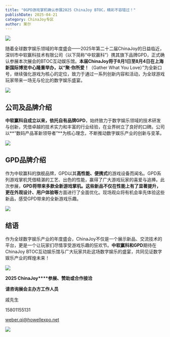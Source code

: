```yaml
---
title: "0GPD游戏掌机确认参展2025 ChinaJoy BTOC，精彩不容错过！"
publishDate: 2025-04-21
category: ChinaJoy专区
author: 莱尔
---
```


![](https://ec-net-1251389766.cos.ap-shanghai.myqcloud.com/wp-content/uploads/2025/04/20250421180935465.jpeg)

随着全球数字娱乐领域的年度盛会——2025年第二十二届ChinaJoy的日益临近，深圳市中软赢科技术有限公司（以下简称“中软赢科”）携其旗下品牌GPD，正式确认参展本次展会的BTOC互动娱乐馆。**本届ChinaJoy将于8月1日至8月4日在上海新国际博览中心隆重举办，以“聚·你所爱！**（Gather What You Love）”为全新口号，继续强化游戏为核心的定位，致力于通过一系列创新内容和活动，为全球游戏玩家带来一场无与伦比的数字娱乐盛宴。

![](https://ec-net-1251389766.cos.ap-shanghai.myqcloud.com/wp-content/uploads/2025/04/20250421180934396.jpeg)

## 公司及品牌介绍

**中软赢科‌**自成立以来，依托自有品牌**GPD**，始终致力于数字娱乐领域的技术研发与创新，凭借卓越的技术实力和丰富的行业经验，在业界树立了良好的口碑。公司以**“数码产品革新领导者”**为核心理念，不断推动数字娱乐产业的创新与变革。

![](https://ec-net-1251389766.cos.ap-shanghai.myqcloud.com/wp-content/uploads/2025/04/20250421180929178.jpeg)

## ‌GPD品牌‌介绍

作为中软赢科的旗舰品牌，GPD以其**高性能、便携式**的游戏设备而闻名。GPD系列游戏掌机凭借精湛的工艺、出色的性能，赢得了广大游戏玩家的喜爱与追捧。此次参展，**GPD将带来多款全新游戏掌机。**这些新品不仅在性能上有了显著提升，更在**外观设计、用户体验等**方面进行了全面优化。现场观众将有机会率先体验这些新品，感受GPD带来的全新游戏乐趣。

![](https://ec-net-1251389766.cos.ap-shanghai.myqcloud.com/wp-content/uploads/2025/04/20250421180928877.jpeg)

## 结语

作为全球数字娱乐产业的年度盛会，ChinaJoy不仅是一个展示新品、交流技术的平台，更是一个让玩家们尽情享受游戏乐趣的狂欢节。**中软赢科和GPD**期待在ChinaJoy BTOC互动娱乐馆与广大玩家共赴这场数字娱乐的盛宴，共同见证数字娱乐产业的辉煌未来！

![](https://ec-net-1251389766.cos.ap-shanghai.myqcloud.com/wp-content/uploads/2025/04/20250421181100702.png)

**2025 ChinaJoy****参展、赞助或合作接洽**

**请咨询展会主办方工作人员**

戚先生

15801155131

weber.qi@howellexpo.net

![](https://ec-net-1251389766.cos.ap-shanghai.myqcloud.com/wp-content/uploads/2025/04/20250421180932182.jpg)
